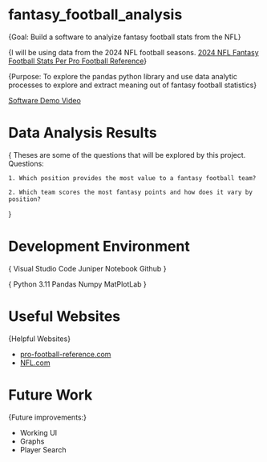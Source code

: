 # fantasy_football_analysis

{Goal: Build a software to analyize fantasy football stats from the NFL}

{I will be using data from the 2024 NFL football seasons.  [2024 NFL Fantasy Football Stats Per Pro Football Reference](https://www.pro-football-reference.com/years/2024/fantasy.htm)}

{Purpose: To explore the pandas python library and use data analytic processes to explore and extract meaning out of fantasy football statistics}


[Software Demo Video](https://youtu.be/ovvEW09afVU)

# Data Analysis Results

{
    Theses are some of the questions that will be explored by this project.
    Questions:

    1. Which position provides the most value to a fantasy football team? 
    
    2. Which team scores the most fantasy points and how does it vary by position?  

   
}

# Development Environment

{
    Visual Studio Code 
    Juniper Notebook
    Github
}

{
    Python 3.11 
    Pandas
    Numpy 
    MatPlotLab
}

# Useful Websites

{Helpful Websites}
* [pro-football-reference.com](https://www.pro-football-reference.com/years/2024/fantasy.htm)
* [NFL.com](http://nfl.com)

# Future Work

{Future improvements:}
* Working UI
* Graphs
* Player Search